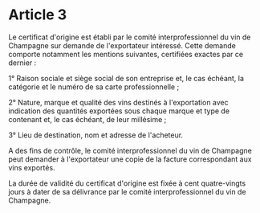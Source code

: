 # Article 3

Le certificat d'origine est établi par le comité interprofessionnel du vin de Champagne sur demande de l'exportateur intéressé. Cette demande comporte notamment les mentions suivantes, certifiées exactes par ce dernier :

1° Raison sociale et siège social de son entreprise et, le cas échéant, la catégorie et le numéro de sa carte professionnelle ;

2° Nature, marque et qualité des vins destinés à l'exportation avec indication des quantités exportées sous chaque marque et type de contenant et, le cas échéant, de leur millésime ;

3° Lieu de destination, nom et adresse de l'acheteur.

A des fins de contrôle, le comité interprofessionnel du vin de Champagne peut demander à l'exportateur une copie de la facture correspondant aux vins exportés.

La durée de validité du certificat d'origine est fixée à cent quatre-vingts jours à dater de sa délivrance par le comité interprofessionnel du vin de Champagne.
